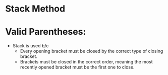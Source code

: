 # Stack Method 

# Valid Parentheses: 
- Stack is used b/c 
    - Every opening bracket must be closed by the correct type of closing bracket.
    - Brackets must be closed in the correct order, meaning the most recently opened bracket must be the first one to close.